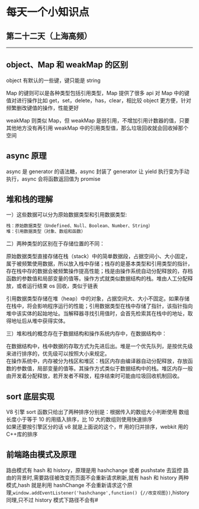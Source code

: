 # 每天一个小知识点

## 第二十二天（上海高频）

---

## object、Map 和 weakMap 的区别

object 有默认的一些键，键只能是 string

Map 的键则可以是各种类型包括引用类型，Map 提供了很多 api 对 Map 中的键值对进行操作比如 get，set，delete，has，clear，相比较 object 更方便，针对频繁删改键值的操作，性能更好

weakMap 则类似 Map，但 weakMap 是弱引用，不增加引用计数器的值，只要其他地方没有再引用 weakMap 中的引用类型值，那么垃圾回收就会回收掉那个空间

## async 原理

async 是 generator 的语法糖，async 封装了 generator 让 yield 执行变为手动执行，async 会将函数返回值为 promise

## 堆和栈的理解

一）这些数据可以分为原始数据类型和引用数据类型:

```js
栈：原始数据类型（Undefined、Null、Boolean、Number、String）
堆：引用数据类型（对象、数组和函数）
```

二）两种类型的区别在于存储位置的不同：

原始数据类型直接存储在栈（stack）中的简单数据段，占据空间小、大小固定，属于被频繁使用数据，所以放入栈中存储；栈存的是基本类型和引用类型的指针，存在栈中存的数据会被频繁操作提高性能；栈是由操作系统自动分配释放的，存档函数的参数值和局部变量的值等。操作方式就类似数据结构的栈。堆由人工分配释放，或者运行结束 os 回收，类似于链表

引用数据类型存储在堆（heap）中的对象，占据空间大、大小不固定。如果存储在栈中，将会影响程序运行的性能；引用数据类型在栈中存储了指针，该指针指向堆中该实体的起始地址。当解释器寻找引用值时，会首先检索其在栈中的地址，取得地址后从堆中获得实体。

三）堆和栈的概念存在于数据结构和操作系统内存中，在数据结构中：

在数据结构中，栈中数据的存取方式为先进后出。堆是一个优先队列，是按优先级来进行排序的，优先级可以按照大小来规定。  
在操作系统中，内存被分为栈区和堆区：栈区内存由编译器自动分配释放，存放函数的参数值，局部变量的值等。其操作方式类似于数据结构中的栈。堆区内存一般由开发着分配释放，若开发者不释放，程序结束时可能由垃圾回收机制回收。

## sort 底层实现

V8 引擎 sort 函数只给出了两种排序分别是：根据传入的数组大小判断使用 数组长度小于等于 10 的用插入排序，比 10 大的数组则使用快速排序  
如果还要按引擎区分的话 v8 就是上面说的这个，ff 用的归并排序，webkit 用的 C++库的排序

## 前端路由模式及原理

路由模式有 hash 和 history，原理是用 hashchange 或者 pushstate 去监控
路由的背景时,需要路径被改变而页面不会重新请求刷新,就有 hash 和 history 两种模式,hash 就是利用 hashChange 不会重新请求这个原理,`window.addEventListener('hashchange',function() {//改变视图})`,history 同理,只不过 history 模式下路径不会有#
